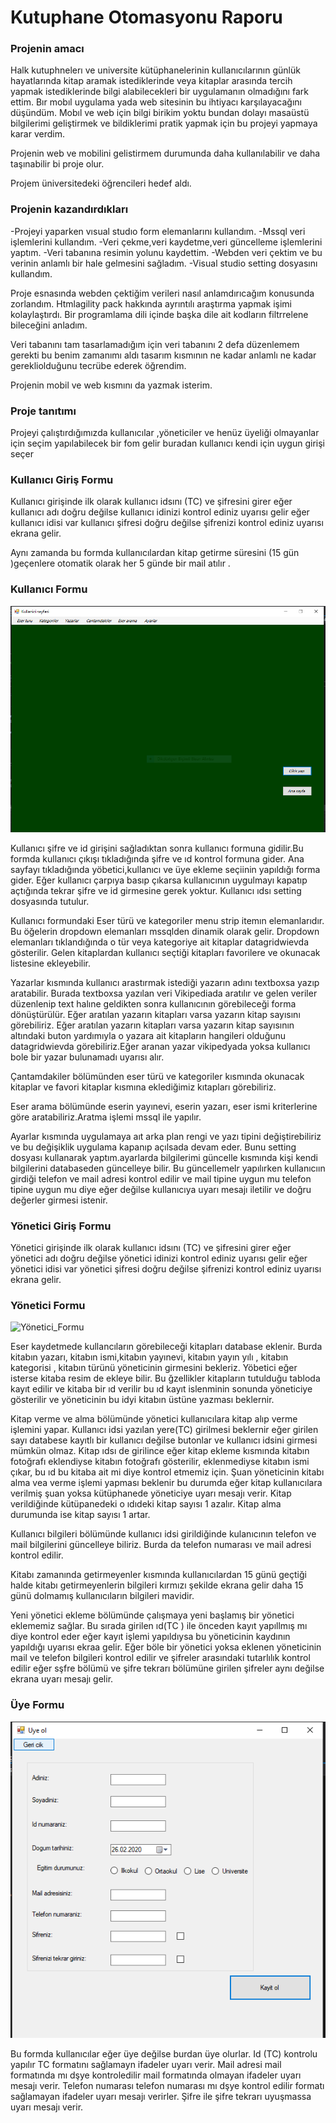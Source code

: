 # Kutuphane Otomasyonu Raporu




### Projenin amacı 

Halk kutuphnelerı ve universite kütüphanelerinin kullanıcılarının günlük hayatlarında kitap aramak istediklerinde veya kitaplar arasında tercih yapmak istediklerinde bilgi alabilecekleri bir uygulamanın olmadığını fark ettim. Bır mobıl uygulama yada web sitesinin bu ihtiyacı karşılayacağını düşündüm. Mobıl ve web için bilgi birikim yoktu bundan dolayı masaüstü bilgilerimi geliştirmek ve bildiklerimi pratik yapmak için bu projeyi yapmaya karar verdim.

Projenin web ve mobilini gelistirmem durumunda daha kullanılabilir ve daha taşınabilir bi proje olur.

Projem üniversitedeki öğrencileri hedef aldı.

### Projenin kazandırdıkları

-Projeyi yaparken vısual studıo form elemanlarını kullandım. 
-Mssql veri işlemlerini kullandım. 
-Veri çekme,veri kaydetme,veri güncelleme işlemlerini yaptım. 
-Veri tabanına resimin yolunu kaydettim. 
-Webden veri çektim ve bu verinin anlamlı bir hale gelmesini sağladım. 
-Visual studio setting dosyasını kullandım.

Proje esnasında webden çektiğim verileri nasıl anlamdırıcağım konusunda zorlandım. Htmlagility pack hakkında ayrıntılı araştırma yapmak işimi kolaylaştırdı. Bir programlama dili içinde başka dile ait kodların filtrrelene bileceğini anladım. 

Veri tabanını tam tasarlamadığım için  veri tabanını 2 defa düzenlemem gerekti bu benim zamanımı aldı tasarım kısmının ne kadar anlamlı ne kadar gerekliolduğunu tecrübe ederek öğrendim.

Projenin mobil ve web kısmını da  yazmak isterim.

### Proje tanıtımı 

Projeyi çalıştırdığımızda kullanıcılar ,yöneticiler ve henüz üyeliği olmayanlar için seçim yapılabilecek  bir fom gelir buradan kullanıcı kendi için uygun girişi seçer

### Kullanıcı Giriş Formu 

Kullanıcı girişinde ilk olarak kullanıcı idsını (TC) ve şifresini girer eğer kullanıcı adı doğru değilse kullanıcı idinizi kontrol ediniz uyarısı gelir eğer kullanıcı idisi var kullanıcı şifresi doğru değilse şifrenizi kontrol ediniz uyarısı ekrana gelir.

Aynı zamanda bu formda kullanıcılardan kitap getirme süresini (15 gün )geçenlere otomatik olarak her 5 günde bir mail atılır .

### Kullanıcı Formu 
![Kullanıcı_Formu.PNG](https://github.com/Huseyin98/Kutuphane_Otomasyonu/blob/master/ekran_fotosu/Kullan%C4%B1c%C4%B1_Formu.PNG)

Kullanıcı şifre ve id girişini sağladıktan sonra kullanıcı formuna gidilir.Bu formda kullanıcı çıkışı tıkladığında şifre ve ıd kontrol formuna gider. Ana sayfayı tıkladığında yöbetici,kullanıcı ve üye ekleme seçiinin yapıldığı forma gider. Eğer kullanıcı çarpıya basıp çıkarsa kullanıcının uygulmayı kapatıp açtığında tekrar şifre ve id girmesine gerek yoktur. Kullanıcı ıdsı setting dosyasında tutulur.

Kullanıcı formundaki Eser türü ve kategoriler menu strip itemın elemanlarıdır. Bu öğelerin dropdown elemanları mssqlden dinamik olarak gelir. Dropdown elemanları tıklandığında o tür veya kategoriye ait kitaplar datagridwievda gösterilir. Gelen kitaplardan kullanıcı seçtiği kitapları favorilere ve okunacak listesine ekleyebilir. 

Yazarlar kısmında kullanıcı arastırmak istediği yazarın adını textboxsa yazıp aratabilir. Burada textboxsa yazılan veri Vikipediada aratılır ve gelen veriler düzenlenip text halıne geldikten sonra kullanıcının görebileceği forma dönüştürülür. Eğer aratılan yazarın kitapları varsa yazarın kitap sayısını görebiliriz. Eğer aratılan yazarın kitapları varsa yazarın kitap sayısının altındaki buton yardımıyla o yazara ait kitapların hangileri olduğunu datagridwievda görebiliriz.Eğer aranan yazar vikipedyada yoksa kullanıcı bole bir yazar bulunamadı uyarısı alır.

Çantamdakiler bölümünden eser türü ve kategoriler kısmında okunacak kitaplar ve favori kitaplar kısmına eklediğimiz kıtapları görebiliriz.

Eser arama bölümünde eserin yayınevi, eserin yazarı, eser ismi kriterlerine göre aratabiliriz.Aratma işlemi mssql ile yapılır.

Ayarlar kısmında uygulamaya aıt arka plan rengi ve yazı tipini değiştirebiliriz ve bu değişiklik uygulama kapanıp açılsada devam eder. Bunu setting dosyası kullanarak yaptım.ayarlarda bilgilerimi güncelle kısmında kişi kendi bilgilerini databaseden güncelleye bilir. Bu güncellemelr yapılırken kullanıcıın girdiği telefon ve mail adresi kontrol edilir ve mail tipine uygun mu telefon tipine uygun mu diye eğer değilse kullanıcıya uyarı mesajı iletilir ve doğru değerler girmesi istenir.

### Yönetici Giriş Formu
Yönetici girişinde ilk olarak kullanıcı idsını (TC) ve şifresini girer eğer yönetici adı doğru değilse yönetici idinizi kontrol ediniz uyarısı gelir eğer yönetici idisi var yönetici şifresi doğru değilse şifrenizi kontrol ediniz uyarısı ekrana gelir.

### Yönetici Formu 
![Yönetici_Formu](https://github.com/Huseyin98/Kutuphane_Otomasyonu/blob/master/ekran_fotosu/Y%C3%B6netici_Formu.PNG)

Eser kaydetmede kullancıların görebileceği kitapları database eklenir. Burda kitabın yazarı, kitabın ismi,kitabın yayınevi, kitabın yayın yılı , kitabın kategorisi , kitabın türünü yöneticinin girmesini bekleriz. Yöbetici eğer isterse kitaba resim de ekleye bilir. Bu ğzellikler kitapların tutulduğu tabloda kayıt edilir ve kitaba bir ıd verilir bu ıd kayıt islenminin sonunda yöneticiye gösterilir ve yöneticinin bu idyi kitabın üstüne yazması beklernir.

Kitap verme ve alma bölümünde yönetici kullanıcılara kitap alıp verme işlemini yapar. Kullanıcı idsi yazılan yere(TC) girilmesi beklernir eğer girilen sayı databese kayıtlı bir kullanıcı değilse butonlar ve kullanıcı idsini girmesi mümkün olmaz. Kitap ıdsı de girilince eğer kitap ekleme kısmında kitabın fotoğrafı eklendiyse kitabın fotoğrafı gösterilir, eklenmediyse kitabın ismi çıkar, bu ıd bu kitaba ait mi diye kontrol etmemiz için. Şuan yöneticinin kitabı alma vea verme işlemi yapması beklenir bu durumda eğer kitap kullanıcılara verilmiş şuan yoksa kütüphanede yöneticiye uyarı mesajı verir. Kitap verildiğinde kütüpanedeki o ıdıdeki kitap sayısı 1 azalır. Kitap alma durumunda ise kitap sayısı 1 artar.

Kullanıcı bilgileri bölümünde kullanıcı idsi girildiğinde kulanıcının telefon ve mail bilgilerini güncelleye biliriz. Burda da telefon numarası ve mail adresi kontrol edilir.

Kitabı zamanında getirmeyenler kısmında kullanıcılardan 15 günü geçtiği halde kitabı getirmeyenlerin bilgileri kırmızı şekilde ekrana gelir daha 15 günü dolmamış kullanıcıların bilgileri mavidir.

Yeni yönetici ekleme bölümünde çalışmaya yeni başlamış bir yönetici eklememiz sağlar. Bu sırada girilen ıd(TC ) ile önceden kayıt yapıllmış mı diye kontrol eder eğer kayıt işlemi yapıldıysa bu yöneticinin kaydının yapıldığı uyarısı ekraa gelir. Eğer böle bir yönetici yoksa eklenen yöneticinin mail ve telefon bilgileri kontrol edilir ve şifreler arasındaki tutarlılık kontrol edilir eğer sşfre bölümü ve şifre tekrarı bölümüne girilen şifreler aynı değilse ekrana uyarı mesajı gelir.

### Üye Formu  
![uye_formu](https://github.com/Huseyin98/Kutuphane_Otomasyonu/blob/master/ekran_fotosu/uye_formu.png)

Bu formda kullanıcılar eğer üye değilse burdan üye olurlar. Id (TC) kontrolu yapılır TC formatını sağlamayn ifadeler uyarı verir. Mail adresi mail formatında mı dşye kontroledilir mail formatında olmayan ifadeler uyarı mesajı verir. Telefon numarası telefon numarası mı dşye kontrol edilir formatı sağlamayan ifadeler uyarı mesajı verirler. Şifre ile şifre tekrarı uyuşmassa uyarı mesajı verir.
